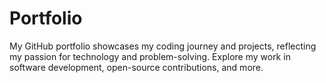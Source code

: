# Portfolio
My GitHub portfolio showcases my coding journey and projects, reflecting my passion for technology and problem-solving. Explore my work in software development, open-source contributions, and more.
